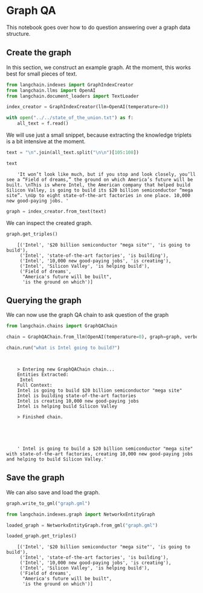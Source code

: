# Graph QA

This notebook goes over how to do question answering over a graph data structure.

<!-- WARNING: THIS FILE WAS AUTOGENERATED! DO NOT EDIT! Instead, edit the notebook w/the location & name as this file. -->

## Create the graph

In this section, we construct an example graph. At the moment, this works best for small pieces of text.


```python
from langchain.indexes import GraphIndexCreator
from langchain.llms import OpenAI
from langchain.document_loaders import TextLoader
```


```python
index_creator = GraphIndexCreator(llm=OpenAI(temperature=0))
```


```python
with open("../../state_of_the_union.txt") as f:
    all_text = f.read()
```

We will use just a small snippet, because extracting the knowledge triplets is a bit intensive at the moment.


```python
text = "\n".join(all_text.split("\n\n")[105:108])
```


```python
text
```

<CodeOutputBlock lang="python">

```
    'It won’t look like much, but if you stop and look closely, you’ll see a “Field of dreams,” the ground on which America’s future will be built. \nThis is where Intel, the American company that helped build Silicon Valley, is going to build its $20 billion semiconductor “mega site”. \nUp to eight state-of-the-art factories in one place. 10,000 new good-paying jobs. '
```

</CodeOutputBlock>


```python
graph = index_creator.from_text(text)
```

We can inspect the created graph.


```python
graph.get_triples()
```

<CodeOutputBlock lang="python">

```
    [('Intel', '$20 billion semiconductor "mega site"', 'is going to build'),
     ('Intel', 'state-of-the-art factories', 'is building'),
     ('Intel', '10,000 new good-paying jobs', 'is creating'),
     ('Intel', 'Silicon Valley', 'is helping build'),
     ('Field of dreams',
      "America's future will be built",
      'is the ground on which')]
```

</CodeOutputBlock>

## Querying the graph
We can now use the graph QA chain to ask question of the graph


```python
from langchain.chains import GraphQAChain
```


```python
chain = GraphQAChain.from_llm(OpenAI(temperature=0), graph=graph, verbose=True)
```


```python
chain.run("what is Intel going to build?")
```

<CodeOutputBlock lang="python">

```
    
    
    > Entering new GraphQAChain chain...
    Entities Extracted:
     Intel
    Full Context:
    Intel is going to build $20 billion semiconductor "mega site"
    Intel is building state-of-the-art factories
    Intel is creating 10,000 new good-paying jobs
    Intel is helping build Silicon Valley
    
    > Finished chain.





    ' Intel is going to build a $20 billion semiconductor "mega site" with state-of-the-art factories, creating 10,000 new good-paying jobs and helping to build Silicon Valley.'
```

</CodeOutputBlock>

## Save the graph
We can also save and load the graph.


```python
graph.write_to_gml("graph.gml")
```


```python
from langchain.indexes.graph import NetworkxEntityGraph
```


```python
loaded_graph = NetworkxEntityGraph.from_gml("graph.gml")
```


```python
loaded_graph.get_triples()
```

<CodeOutputBlock lang="python">

```
    [('Intel', '$20 billion semiconductor "mega site"', 'is going to build'),
     ('Intel', 'state-of-the-art factories', 'is building'),
     ('Intel', '10,000 new good-paying jobs', 'is creating'),
     ('Intel', 'Silicon Valley', 'is helping build'),
     ('Field of dreams',
      "America's future will be built",
      'is the ground on which')]
```

</CodeOutputBlock>
